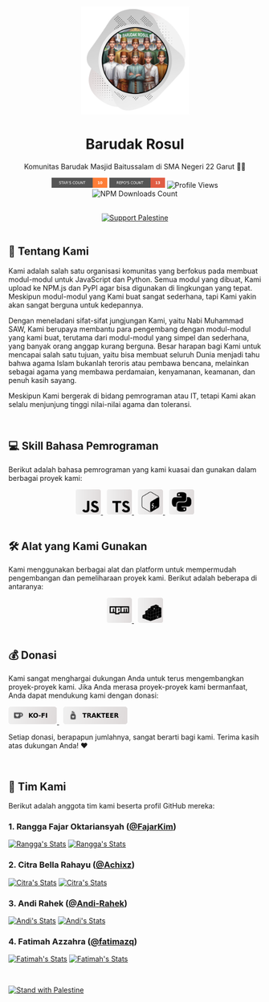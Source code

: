 <div align="center">
    <a href="https://github.com/BarudakRosul">
        <picture>
            <source srcset="https://github.com/BarudakRosul/.github/raw/master/images/picture-dark.svg" media="(prefers-color-scheme: dark)">
            <source srcset="https://github.com/BarudakRosul/.github/raw/master/images/picture-light.svg" media="(prefers-color-scheme: light)">
            <img src="https://github.com/BarudakRosul/.github/raw/master/images/picture-light.svg" alt="Barudak Rosul" width="215" height="215">
        </picture>
    </a>
    <h1>Barudak Rosul</h1>
    <p>Komunitas Barudak Masjid Baitussalam di SMA Negeri 22 Garut 👳🏻</p>
    <p>
        <img src="https://github.com/BarudakRosul/.github/raw/master/images/badges/stars-count.svg" alt="Star's Count" height="20"/>
        <img src="https://github.com/BarudakRosul/.github/raw/master/images/badges/repos-count.svg" alt="Repo's Count" height="20"/>
        <img src="https://komarev.com/ghpvc/?username=barudakrosul&abbreviated=true&style=for-the-badge" alt="Profile Views" height="20"/>
        <img src="https://img.shields.io/npm-stat/dy/barudakrosul-bot?style=for-the-badge&label=NPM%20Downloads" alt="NPM Downloads Count" height="20"/>
    </p>
    </br>
    <a href="https://techforpalestine.org/learn-more"><img src="https://raw.githubusercontent.com/Safouene1/support-palestine-banner/master/banner-support.svg" alt="Support Palestine"/></a>
</div>

</br>

## 🏢 Tentang Kami

Kami adalah salah satu organisasi komunitas yang berfokus pada membuat modul-modul untuk JavaScript dan Python. Semua modul yang dibuat, Kami upload ke NPM.js dan PyPI agar bisa digunakan di lingkungan yang tepat. Meskipun modul-modul yang Kami buat sangat sederhana, tapi Kami yakin akan sangat berguna untuk kedepannya.

Dengan meneladani sifat-sifat jungjungan Kami, yaitu Nabi Muhammad SAW, Kami berupaya membantu para pengembang dengan modul-modul yang kami buat, terutama dari modul-modul yang simpel dan sederhana, yang banyak orang anggap kurang berguna. Besar harapan bagi Kami untuk mencapai salah satu tujuan, yaitu bisa membuat seluruh Dunia menjadi tahu bahwa agama Islam bukanlah teroris atau pembawa bencana, melainkan sebagai agama yang membawa perdamaian, kenyamanan, keamanan, dan penuh kasih sayang.

Meskipun Kami bergerak di bidang pemrograman atau IT, tetapi Kami akan selalu menjunjung tinggi nilai-nilai agama dan toleransi.

</br>

## 💻 Skill Bahasa Pemrograman

Berikut adalah bahasa pemrograman yang kami kuasai dan gunakan dalam berbagai proyek kami:

<div align="center">
    <a href="https://www.javascript.com/">
        <picture>
            <source srcset="https://github.com/BarudakRosul/.github/raw/master/images/icons/javascript-dark.svg" media="(prefers-color-scheme: dark)">
            <source srcset="https://github.com/BarudakRosul/.github/raw/master/images/icons/javascript-light.svg" media="(prefers-color-scheme: light)">
            <img src="https://github.com/BarudakRosul/.github/raw/master/images/icons/javascript-light.svg" alt="JavaScript" width="50" height="50">
        </picture>
    </a>
    &nbsp;
    <a href="https://www.typescriptlang.org/">
        <picture>
            <source srcset="https://github.com/BarudakRosul/.github/raw/master/images/icons/typescript-dark.svg" media="(prefers-color-scheme: dark)">
            <source srcset="https://github.com/BarudakRosul/.github/raw/master/images/icons/typescript-light.svg" media="(prefers-color-scheme: light)">
            <img src="https://github.com/BarudakRosul/.github/raw/master/images/icons/typescript-light.svg" alt="TypeScript" width="50" height="50">
        </picture>
    </a>
    &nbsp;
    <a href="https://www.gnu.org/software/bash/manual/bash.html">
        <picture>
            <source srcset="https://github.com/BarudakRosul/.github/raw/master/images/icons/bash-dark.svg" media="(prefers-color-scheme: dark)">
            <source srcset="https://github.com/BarudakRosul/.github/raw/master/images/icons/bash-light.svg" media="(prefers-color-scheme: light)">
            <img src="https://github.com/BarudakRosul/.github/raw/master/images/icons/bash-light.svg" alt="Bash" width="50" height="50">
        </picture>
    </a>
    &nbsp;
    <a href="https://www.python.org/">
        <picture>
            <source srcset="https://github.com/BarudakRosul/.github/raw/master/images/icons/python-dark.svg" media="(prefers-color-scheme: dark)">
            <source srcset="https://github.com/BarudakRosul/.github/raw/master/images/icons/python-light.svg" media="(prefers-color-scheme: light)">
            <img src="https://github.com/BarudakRosul/.github/raw/master/images/icons/python-light.svg" alt="Python" width="50" height="50">
        </picture>
    </a>
</div>

</br>

## 🛠️ Alat yang Kami Gunakan

Kami menggunakan berbagai alat dan platform untuk mempermudah pengembangan dan pemeliharaan proyek kami. Berikut adalah beberapa di antaranya:

<div align="center">
    <a href="https://www.npmjs.com/">
        <picture>
            <source srcset="https://github.com/BarudakRosul/.github/raw/master/images/icons/npm-dark.svg" media="(prefers-color-scheme: dark)">
            <source srcset="https://github.com/BarudakRosul/.github/raw/master/images/icons/npm-light.svg" media="(prefers-color-scheme: light)">
            <img src="https://github.com/BarudakRosul/.github/raw/master/images/icons/npm-light.svg" alt="NPM" width="50" height="50">
        </picture>
    </a>
    &nbsp;
    <a href="https://pypi.org/">
        <picture>
            <source srcset="https://github.com/BarudakRosul/.github/raw/master/images/icons/pypi-dark.svg" media="(prefers-color-scheme: dark)">
            <source srcset="https://github.com/BarudakRosul/.github/raw/master/images/icons/pypi-light.svg" media="(prefers-color-scheme: light)">
            <img src="https://github.com/BarudakRosul/.github/raw/master/images/icons/pypi-light.svg" alt="PyPI" width="50" height="50">
        </picture>
    </a>
</div>

</br>

## 💰 Donasi

Kami sangat menghargai dukungan Anda untuk terus mengembangkan proyek-proyek kami. Jika Anda merasa proyek-proyek kami bermanfaat, Anda dapat mendukung kami dengan donasi:

<div align="left">
    <a href="https://ko-fi.com/barudakrosul">
        <picture>
            <source srcset="https://github.com/BarudakRosul/.github/raw/master/images/buttons/kofi-dark.svg" media="(prefers-color-scheme: dark)">
            <source srcset="https://github.com/BarudakRosul/.github/raw/master/images/buttons/kofi-light.svg" media="(prefers-color-scheme: light)">
            <img src="https://github.com/BarudakRosul/.github/raw/master/images/buttons/kofi-light.svg" alt="Ko-fi" height="35">
        </picture>
    </a>
    &nbsp;
    <a href="https://trakteer.id/barudakrosul">
        <picture>
            <source srcset="https://github.com/BarudakRosul/.github/raw/master/images/buttons/trakteer-dark.svg" media="(prefers-color-scheme: dark)">
            <source srcset="https://github.com/BarudakRosul/.github/raw/master/images/buttons/trakteer-light.svg" media="(prefers-color-scheme: light)">
            <img src="https://github.com/BarudakRosul/.github/raw/master/images/buttons/trakteer-light.svg" alt="Trakteer" height="35">
        </picture>
    </a>
</div>

Setiap donasi, berapapun jumlahnya, sangat berarti bagi kami. Terima kasih atas dukungan Anda! ❤️

</br>

## 💼 Tim Kami

Berikut adalah anggota tim kami beserta profil GitHub mereka:

### 1. Rangga Fajar Oktariansyah ([@FajarKim](https://github.com/FajarKim))

[![Rangga's Stats](https://gh-readme-profile.vercel.app/api?username=FajarKim&hide_border=true&border_radius=6&locale=id&title_color=fff&text_color=fff&icon_color=e1d9d9&stroke_color=444242&bg_color=4,1d1d1e,4a4a4a#gh-dark-mode-only)](https://github.com/FajarKim#gh-dark-mode-only)
[![Rangga's Stats](https://gh-readme-profile.vercel.app/api?username=FajarKim&hide_border=true&border_radius=6&locale=id&title_color=000&text_color=000&icon_color=49494b&stroke_color=e1d9d9&bg_color=4,f0f0f0,dfdbdb#gh-light-mode-only)](https://github.com/FajarKim#gh-light-mode-only)

### 2. Citra Bella Rahayu ([@Achixz](https://github.com/Achixz))

[![Citra's Stats](https://gh-readme-profile.vercel.app/api?username=Achixz&hide_border=true&border_radius=6&locale=id&title_color=fff&text_color=fff&icon_color=e1d9d9&stroke_color=444242&bg_color=4,1d1d1e,4a4a4a#gh-dark-mode-only)](https://github.com/Achixz#gh-dark-mode-only)
[![Citra's Stats](https://gh-readme-profile.vercel.app/api?username=Achixz&hide_border=true&border_radius=6&locale=id&title_color=000&text_color=000&icon_color=49494b&stroke_color=e1d9d9&bg_color=4,f0f0f0,dfdbdb#gh-light-mode-only)](https://github.com/Achixz#gh-light-mode-only)

### 3. Andi Rahek ([@Andi-Rahek](https://github.com/Andi-Rahek))

[![Andi's Stats](https://gh-readme-profile.vercel.app/api?username=Andi-Rahek&hide_border=true&border_radius=6&locale=id&title_color=fff&text_color=fff&icon_color=e1d9d9&stroke_color=444242&bg_color=4,1d1d1e,4a4a4a#gh-dark-mode-only)](https://github.com/Andi-Rahek#gh-dark-mode-only)
[![Andi's Stats](https://gh-readme-profile.vercel.app/api?username=Andi-Rahek&hide_border=true&border_radius=6&locale=id&title_color=000&text_color=000&icon_color=49494b&stroke_color=e1d9d9&bg_color=4,f0f0f0,dfdbdb#gh-light-mode-only)](https://github.com/Andi-Rahek#gh-light-mode-only)

### 4. Fatimah Azzahra ([@fatimazq](https://github.com/fatimazq))

[![Fatimah's Stats](https://gh-readme-profile.vercel.app/api?username=fatimazq&hide_border=true&border_radius=6&locale=id&title_color=fff&text_color=fff&icon_color=e1d9d9&stroke_color=444242&bg_color=4,1d1d1e,4a4a4a#gh-dark-mode-only)](https://github.com/fatimazq#gh-dark-mode-only)
[![Fatimah's Stats](https://gh-readme-profile.vercel.app/api?username=fatimazq&hide_border=true&border_radius=6&locale=id&title_color=000&text_color=000&icon_color=49494b&stroke_color=e1d9d9&bg_color=4,f0f0f0,dfdbdb#gh-light-mode-only)](https://github.com/fatimazq#gh-light-mode-only)

</br>

[![Stand with Palestine](https://raw.githubusercontent.com/Safouene1/support-palestine-banner/master/StandWithPalestine.svg)](https://techforpalestine.org/learn-more)